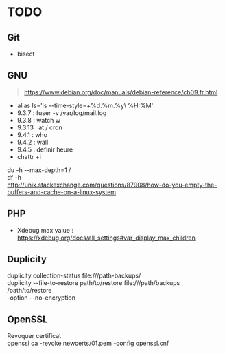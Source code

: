 # TODO

## Git
 * bisect

## GNU
> https://www.debian.org/doc/manuals/debian-reference/ch09.fr.html
 * alias ls='ls --time-style=+%d.%m.%y\ %H:%M'
 * 9.3.7 : fuser -v /var/log/mail.log
 * 9.3.8 : watch w
 * 9.3.13 : at / cron
 * 9.4.1 : who
 * 9.4.2 : wall
 * 9.4.5 : definir heure
 * chattr +i
 
 du -h --max-depth=1 /  
 df -h  
 http://unix.stackexchange.com/questions/87908/how-do-you-empty-the-buffers-and-cache-on-a-linux-system  
 
## PHP
 * Xdebug max value : https://xdebug.org/docs/all_settings#var_display_max_children

## Duplicity
 duplicity collection-status file:///path-backups/  
 duplicity --file-to-restore path/to/restore  file:///path/backups /path/to/restore  
 -option  --no-encryption

## OpenSSL
Revoquer certificat  
openssl ca -revoke newcerts/01.pem -config openssl.cnf  

